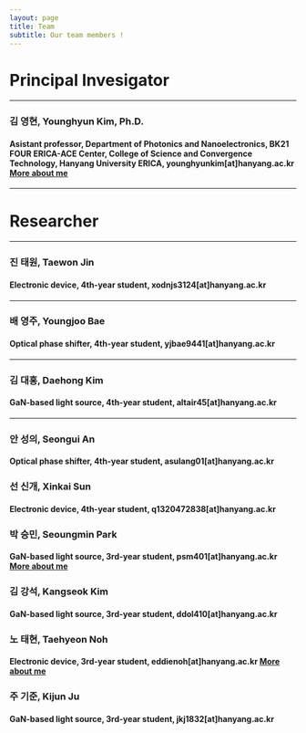 ```yaml
---
layout: page
title: Team
subtitle: Our team members !
---
```


# Principal Invesigator
---
### 김 영현, Younghyun Kim, Ph.D.
#### Asistant professor, Department of Photonics and Nanoelectronics, BK21 FOUR ERICA-ACE Center, College of Science and Convergence Technology, Hanyang University ERICA, younghyunkim[at]hanyang.ac.kr [More about me](https://yh2424.github.io/people/younghyunkim) 

---
<!--- 
| ![image](https://user-images.githubusercontent.com/32427749/127579757-95fe1d97-7820-4485-acfe-42483abd727e.png) | 김영현, Younghyun Kim, Ph.D. |
--->


# Researcher
---
### 진 태원, Taewon Jin
#### Electronic device, 4th-year student, xodnjs3124[at]hanyang.ac.kr
---

### 배 영주, Youngjoo Bae
#### Optical phase shifter, 4th-year student, yjbae9441[at]hanyang.ac.kr
---

### 김 대홍, Daehong Kim
#### GaN-based light source, 4th-year student, altair45[at]hanyang.ac.kr
---

### 안 성의, Seongui An
#### Optical phase shifter, 4th-year student, asulang01[at]hanyang.ac.kr

### 선 신개, Xinkai Sun
#### Electronic device, 4th-year student, q1320472838[at]hanyang.ac.kr

### 박 승민, Seoungmin Park
#### GaN-based light source, 3rd-year student, psm401[at]hanyang.ac.kr [More about me](https://yh2424.github.io/people/seoungminpark)

### 김 강석, Kangseok Kim 
#### GaN-based light source, 3rd-year student, ddol410[at]hanyang.ac.kr

### 노 태현, Taehyeon Noh
#### Electronic device, 3rd-year student, eddienoh[at]hanyang.ac.kr [More about me](https://yh2424.github.io/people/NTH)  

### 주 기준, Kijun Ju
#### GaN-based light source, 3rd-year student, jkj1832[at]hanyang.ac.kr

